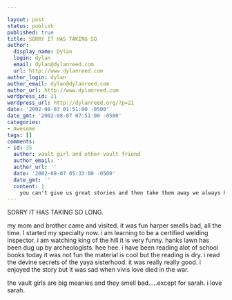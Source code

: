 ```yaml
---

layout: post
status: publish
published: true
title: SORRY IT HAS TAKING SO
author:
  display_name: Dylan
  login: dylan
  email: dylan@dylanreed.com
  url: http://www.dylanreed.com
author_login: dylan
author_email: dylan@dylanreed.com
author_url: http://www.dylanreed.com
wordpress_id: 21
wordpress_url: http://dylanreed.org/?p=21
date: '2002-08-07 01:51:00 -0500'
date_gmt: '2002-08-07 07:51:00 -0500'
categories:
- Awesome
tags: []
comments:
- id: 35
  author: vault girl and other vault friend
  author_email: ''
  author_url: ''
  date: '2002-08-07 05:33:00 -0500'
  date_gmt: ''
  content: |
    you can't give us great stories and then take them away we always have to have fresh info.  that shouldn't mean that we are mean and smell bad.  we don't believe that you are sorry for taking so long.  farts smell, not people--so there!!  eat it.  sarah's so good for you we had to make sure and put in a comma.
---
```


SORRY IT HAS TAKING SO LONG.

my mom and brother came and visited. it was fun harper smells bad, all the time. I started my specialty now. i am learning to be a certified welding inspector. i am watching king of the hill it is very funny. hanks lawn has been dug up by archeologists. hee hee. i have been reading alot of school books today it was not fun the material is cool but the reading is dry. i read the devine secrets of the yaya sisterhood. it was really really good. i enjoyed the story but it was sad when vivis love died in the war.

the vault girls are big meanies and they smell bad.....except for sarah. i love sarah.
